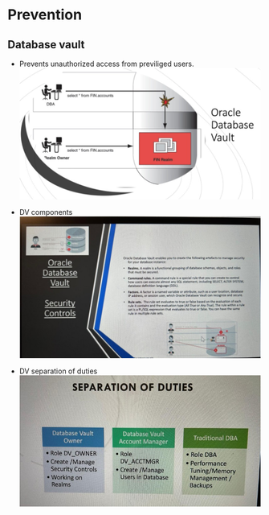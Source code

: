 # Prevention

##  Database vault
- Prevents unauthorized access from previliged users.
![Prevents unauthorized access from previleged user](images/dv1.jpg)

- DV components
![database vault components](images/dv2.jpg)

- DV separation of duties
![DV separation of duties](images/dv3.jpg)
